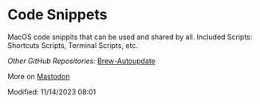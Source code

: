 # Code Snippets

MacOS code snippits that can be used and shared by all.
Included Scripts: Shortcuts Scripts, Terminal Scripts, etc.

_Other GitHub Repositories:_
<a rel="me" href="https://github.com/iAGorynT/Brew-Autoupdate">Brew-Autoupdate</a>

More on 
<a rel="me" href="https://mastodon.social/@iAGorynT">Mastodon</a>

Modified: 11/14/2023 08:01
